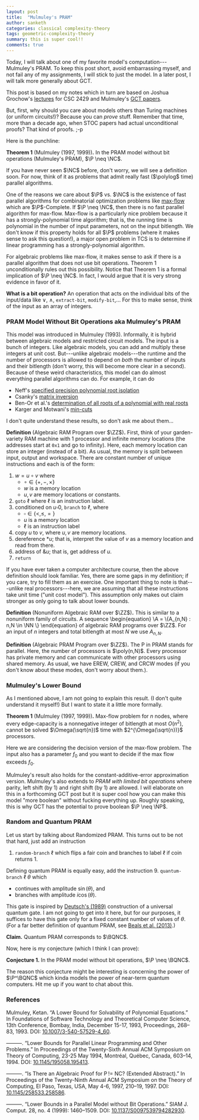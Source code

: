 ```yaml
---
layout: post
title:  "Mulmuley's PRAM"
author: sanketh
categories: classical complexity-theory
tags: geometric-complexity-theory
summary: this is super cool!!
comments: true
---
```


<div style="display:none;">
$$
\newcommand{\P}{\text{P}}
\newcommand{\NC}{\text{NC}}
\newcommand{\NP}{\text{NP}}
\newcommand{\BQP}{\text{BQP}}
\newcommand{\BPP}{\text{BPP}}
\newcommand{\PSPACE}{\text{PSPACE}}
\newcommand{\SP}{\text{#P}}
\newcommand{\BQNC}{\text{BQNC}}
$$
$$
\newcommand{\CC}{\mathbb{C}}
\newcommand{\ZZ}{\mathbb{Z}}
\newcommand{\NN}{\mathbb{N}}
$$
$$
\newcommand{\A}{\mathcal{A}}
\newcommand{\poly}{\text{poly}}
\newcommand{\polylog}{\text{polylog}}
$$
$$
\newcommand{\ket}[1]{\lvert #1 \rangle}
\newcommand{\bra}[1]{\langle #1 \rvert}
\newcommand{\coloneqq}{\mathrel{:=}}
\newcommand{\dim}{\text{dim}}
$$
</div>

Today, I will talk about one of my favorite model's computation---Mulmuley's PRAM. To keep this post short, avoid embarrassing myself, and not fail any of my assignments, I will stick to just the model. In a later post, I will talk more generally about GCT.

This post is based on my notes which in turn are based on Joshua Grochow's [lec](https://www.cs.toronto.edu/~toni/Courses/PvsNP/Lectures/lecture7-1.pdf)[tur](https://www.cs.toronto.edu/~toni/Courses/PvsNP/Lectures/lecture7-2.pdf)[es](https://www.cs.toronto.edu/~toni/Courses/PvsNP/Lectures/lecture8.pdf) for CSC 2429 and Mulmuley's [GCT papers](http://gct.cs.uchicago.edu/).

But, first, why should you care about models others than Turing machines (or uniform circuits!)? Because you can *prove* stuff. Remember that time, more than a decade ago, when STOC papers had actual unconditional proofs? That kind of proofs. ;-p 

Here is the punchline:

**Theorem 1** (Mulmuley (1997, 1999))**.** In the PRAM model without bit operations (Mulmuley's PRAM), $\P \neq \NC$.

If you have never seen $\NC$ before, don't worry, we will see a definition soon. For now, think of it as problems that admit really fast ($\polylog$ time) parallel algorithms.

One of the reasons we care about $\P$ vs. $\NC$ is the existence of fast parallel algorithms for combinatorial optimization problems like [max-flow](https://en.wikipedia.org/wiki/Maximum_flow_problem) which are $\P$-Complete. If $\P \neq \NC$, then there is no fast parallel algorithm for max-flow. Max-flow is a particularly nice problem because it has a strongly-polynomial time algorithm; that is, the running time is polynomial in the number of input parameters, not on the input bitlength. We don't know if this property holds for all $\P$ problems (where it makes sense to ask this question!), a major open problem in TCS is to determine if linear programming has a strongly-polynomial algorithm. 

For algebraic problems like max-flow, it makes sense to ask if there is a parallel algorithm that does not use bit operations. Theorem 1 unconditionally rules out this possibility. Notice that Theorem 1 is a formal implication of $\P \neq \NC$. In fact, I would argue that it is very strong evidence in favor of it.

**What is a bit operation?** An operation that acts on the individual bits of the input/data like $\vee$, $\wedge$, `extract-bit`, `modify-bit`,... For this to make sense, think of the input as an array of integers. 

### PRAM Model Without Bit Operations aka Mulmuley's PRAM

This model was introduced in Mulmuley (1993). Informally, it is hybrid between algebraic models and restricted circuit models. The input is a bunch of integers. Like algebraic models, you can add and multiply these integers at unit cost. But---unlike algebraic models---the runtime and the number of processors is allowed to depend on *both* the number of inputs and their bitlength (don't worry, this will become more clear in a second). Because of these weird characteristics, this model can do almost everything parallel algorithms can do. For example, it can do 
- Neff's [specified precision polynomial root isolation](https://doi.org/10.1016/S0022-0000(05)80061-3)
- Csanky's [matrix inversion](https://doi.org/10.1137/0205040)
- Ben-Or et al.'s [determination of all roots of a polynomial with real roots](https://epubs.siam.org/doi/10.1137/0217069)
- Karger and Motwani's [min-cuts](https://www.cs.bu.edu/faculty/gacs/courses/cs535/papers/p497-karger.pdf)

I don't quite understand these results, so don't ask me about them...

**Definition** (Algebraic RAM Program over $\ZZ$)**.** First, think of your garden-variety RAM machine with 1 processor and infinite memory locations (the addresses start at `0x1` and go to infinity). Here, each memory location can store an integer (instead of a bit). As usual, the memory is split between input, output and workspace. There are constant number of unique instructions and each is of the form:
1. $w = u \circ v$ where 
   - $\circ \in \{+, -, \times\}$
   - $w$ is a memory location
   - $u,v$ are memory locations or constants.
2. `goto` $\ell$ where $\ell$ is an instruction label.
3. conditioned on $u \square 0$, `branch` to $\ell$, where
   - $\square \in \{<, \leq, =\}$
   - $u$ is a memory location
   - $\ell$ is an instruction label
4. copy $u$ to $v$, where $u,v$ are memory locations.
5. dereference $*u$; that is, interpret the value of $v$ as a memory location and read from there.
6. address of $\&u$; that is, get address of $u$.
7. `return`

If you have ever taken a computer architecture course, then the above definition should look familiar. Yes, there are some gaps in my definition; if you care, try to fill them as an exercise. One important thing to note is that---unlike real processors---here, we are assuming that all these instructions take unit time ("unit cost model"). This assumption only makes out claim stronger as only going to talk about lower bounds. 

**Definition** (Nonuniform Algebraic RAM over $\ZZ$)**.** This is similar to a nonuniform family of circuits. A sequence
\begin{equation}
\A = \\{A_{n,N} : n,N \in \NN \\}
\end{equation}
of algebraic RAM programs over $\ZZ$. For an input of $n$ integers and total bitlength at most $N$ we use $A_{n,N}$.

**Definition** (Algebraic PRAM Program over $\ZZ$)**.** The P in PRAM stands for parallel. Here, the number of processors is $\poly(n,N)$. Every processor has private memory and can communicate with other processors using shared memory. As usual, we have EREW, CREW, and CRCW modes (if you don't know about these modes, don't worry about them.). 

### Mulmuley's Lower Bound

As I mentioned above, I am not going to explain this result. (I don't quite understand it myself!) But I want to state it a little more formally.

**Theorem 1** (Mulmuley (1997, 1999))**.** Max-flow problem for $n$ nodes, where every edge-capacity is a nonnegative integer of bitlength at most $O(n^2)$, cannot be solved $\Omega(\sqrt{n})$ time with $2^{\Omega(\sqrt{n})}$ processors.

Here we are considering the decision version of the max-flow problem. The input also has a parameter $f_0$ and you want to decide if the max flow exceeds $f_0$. 

Mulmuley's result also holds for the constant-additive-error approximation version. Mulmuley's also extends to *PRAM with limited bit operations* where parity, left shift (by 1) and right shift (by 1) are allowed. I will elaborate on this in a forthcoming GCT post but it is super cool how you can make this model "more boolean" without fucking everything up. Roughly speaking, this is why GCT has the potential to prove boolean $\P \neq \NP$.

### Random and Quantum PRAM

Let us start by talking about Randomized PRAM. This turns out to be not that hard, just add an instruction
1. `random-branch` $\ell$ which flips a fair coin and branches to label $\ell$ if coin returns 1.

Defining quantum PRAM is equally easy, add the instruction
9. `quantum-branch` $\ell$ $\theta$ which 
   - continues with amplitude $\sin(\theta)$, and 
   - branches with amplitude $i\cos(\theta)$.

This gate is inspired by [Deutsch's (1989)](https://doi.org/10.1098/rspa.1989.0099) construction of a universal quantum gate. I am not going to get into it here, but for our purposes, it suffices to have this gate only for a fixed constant number of values of $\theta$. (For a far better definition of quantum PRAM, see [Beals et al. (2013)](https://doi.org/10.1098/rspa.2012.0686).)

**Claim.** Quantum PRAM corresponds to $\BQNC$.

Now, here is my conjecture (which I think I can prove):

**Conjecture 1.** In the PRAM model without bit operations, $\P \neq \BQNC$.

The reason this conjecture might be interesting is concerning the power of $\P^\BQNC$ which kinda models the power of near-term quantum computers. Hit me up if you want to chat about this. 

### References

Mulmuley, Ketan. “A Lower Bound for Solvability of Polynomial Equations.” In Foundations of Software Technology and Theoretical Computer Science, 13th Conference, Bombay, India, December 15-17, 1993, Proceedings, 268–83, 1993. DOI: [10.1007/3-540-57529-4\_60](https://doi.org/10.1007/3-540-57529-4_60).

———. “Lower Bounds for Parallel Linear Programming and Other Problems.” In Proceedings of the Twenty-Sixth Annual ACM Symposium on Theory of Computing, 23-25 May 1994, Montréal, Québec, Canada, 603–14, 1994. DOI: [10.1145/195058.195413](https://doi.org/10.1145/195058.195413).

———. “Is There an Algebraic Proof for P != NC? (Extended Abstract).” In Proceedings of the Twenty-Ninth Annual ACM Symposium on the Theory of Computing, El Paso, Texas, USA, May 4-6, 1997, 210–19, 1997. DOI: [10.1145/258533.258586](https://doi.org/10.1145/258533.258586).

———. “Lower Bounds in a Parallel Model without Bit Operations.” SIAM J. Comput. 28, no. 4 (1999): 1460–1509. DOI: [10.1137/S0097539794282930](https://doi.org/10.1137/S0097539794282930).

